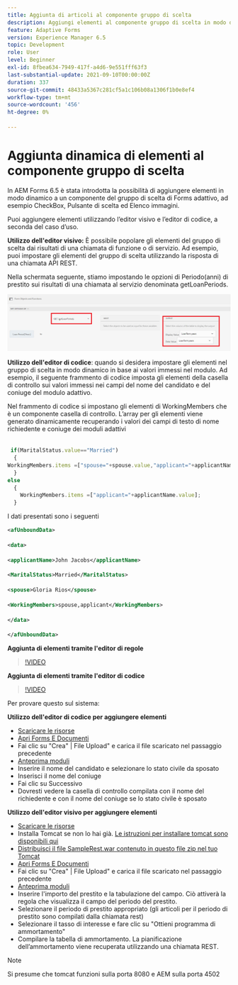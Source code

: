 ```yaml
---
title: Aggiunta di articoli al componente gruppo di scelta
description: Aggiungi elementi al componente gruppo di scelta in modo dinamico
feature: Adaptive Forms
version: Experience Manager 6.5
topic: Development
role: User
level: Beginner
exl-id: 8fbea634-7949-417f-a4d6-9e551fff63f3
last-substantial-update: 2021-09-10T00:00:00Z
duration: 337
source-git-commit: 48433a5367c281cf5a1c106b08a1306f1b0e8ef4
workflow-type: tm+mt
source-wordcount: '456'
ht-degree: 0%

---
```


# Aggiunta dinamica di elementi al componente gruppo di scelta

In AEM Forms 6.5 è stata introdotta la possibilità di aggiungere elementi in modo dinamico a un componente del gruppo di scelta di Forms adattivo, ad esempio CheckBox, Pulsante di scelta ed Elenco immagini.


Puoi aggiungere elementi utilizzando l’editor visivo e l’editor di codice, a seconda del caso d’uso.

**Utilizzo dell&#39;editor visivo:** È possibile popolare gli elementi del gruppo di scelta dai risultati di una chiamata di funzione o di servizio. Ad esempio, puoi impostare gli elementi del gruppo di scelta utilizzando la risposta di una chiamata API REST.

Nella schermata seguente, stiamo impostando le opzioni di Periodo(anni) di prestito sui risultati di una chiamata al servizio denominata getLoanPeriods.

![Editor di regole](assets/ruleeditor.png)

**Utilizzo dell&#39;editor di codice**: quando si desidera impostare gli elementi nel gruppo di scelta in modo dinamico in base ai valori immessi nel modulo. Ad esempio, il seguente frammento di codice imposta gli elementi della casella di controllo sui valori immessi nei campi del nome del candidato e del coniuge del modulo adattivo.

Nel frammento di codice si impostano gli elementi di WorkingMembers che è un componente casella di controllo. L’array per gli elementi viene generato dinamicamente recuperando i valori dei campi di testo di nome richiedente e coniuge dei moduli adattivi

```javascript
 
 if(MaritalStatus.value=="Married")
  {
WorkingMembers.items =["spouse="+spouse.value,"applicant="+applicantName.value];
  }
else
  {
    WorkingMembers.items =["applicant="+applicantName.value];
  }
```

I dati presentati sono i seguenti

```xml
<afUnboundData>

<data>

<applicantName>John Jacobs</applicantName>

<MaritalStatus>Married</MaritalStatus>

<spouse>Gloria Rios</spouse>

<WorkingMembers>spouse,applicant</WorkingMembers>

</data>

</afUnboundData>
```

**Aggiunta di elementi tramite l&#39;editor di regole**

>[!VIDEO](https://video.tv.adobe.com/v/26847?quality=12&learn=on)

**Aggiunta di elementi tramite l&#39;editor di codice**

>[!VIDEO](https://video.tv.adobe.com/v/26848?quality=12&learn=on)

Per provare questo sul sistema:

**Utilizzo dell&#39;editor di codice per aggiungere elementi**

* [Scaricare le risorse](assets/usingthecodeeditor.zip)
* [Apri Forms E Documenti](http://localhost:4502/aem/forms.html/content/dam/formsanddocuments)
* Fai clic su &quot;Crea&quot; | File Upload&quot; e carica il file scaricato nel passaggio precedente
* [Anteprima moduli](http://localhost:4502/content/dam/formsanddocuments/simpleform/jcr:content?wcmmode=disabled)
* Inserire il nome del candidato e selezionare lo stato civile da sposato
* Inserisci il nome del coniuge
* Fai clic su Successivo
* Dovresti vedere la casella di controllo compilata con il nome del richiedente e con il nome del coniuge se lo stato civile è sposato

**Utilizzo dell&#39;editor visivo per aggiungere elementi**

* [Scaricare le risorse](assets/usingthevisualeditor.zip)
* Installa Tomcat se non lo hai già. [Le istruzioni per installare tomcat sono disponibili qui](https://experienceleague.adobe.com/docs/experience-manager-learn/forms/ic-print-channel-tutorial/introduction.html?lang=it)
* [Distribuisci il file SampleRest.war contenuto in questo file zip nel tuo Tomcat](assets/sample-rest.zip)
* [Apri Forms E Documenti](http://localhost:4502/aem/forms.html/content/dam/formsanddocuments)
* Fai clic su &quot;Crea&quot; | File Upload&quot; e carica il file scaricato nel passaggio precedente
* [Anteprima moduli](http://localhost:4502/content/dam/formsanddocuments/amortizationschedule/jcr:content?wcmmode=disabled)
* Inserire l&#39;importo del prestito e la tabulazione del campo. Ciò attiverà la regola che visualizza il campo del periodo del prestito.
* Selezionare il periodo di prestito appropriato (gli articoli per il periodo di prestito sono compilati dalla chiamata rest)
* Selezionare il tasso di interesse e fare clic su &quot;Ottieni programma di ammortamento&quot;
* Compilare la tabella di ammortamento. La pianificazione dell’ammortamento viene recuperata utilizzando una chiamata REST.

>[!NOTE]
> Si presume che tomcat funzioni sulla porta 8080 e AEM sulla porta 4502
